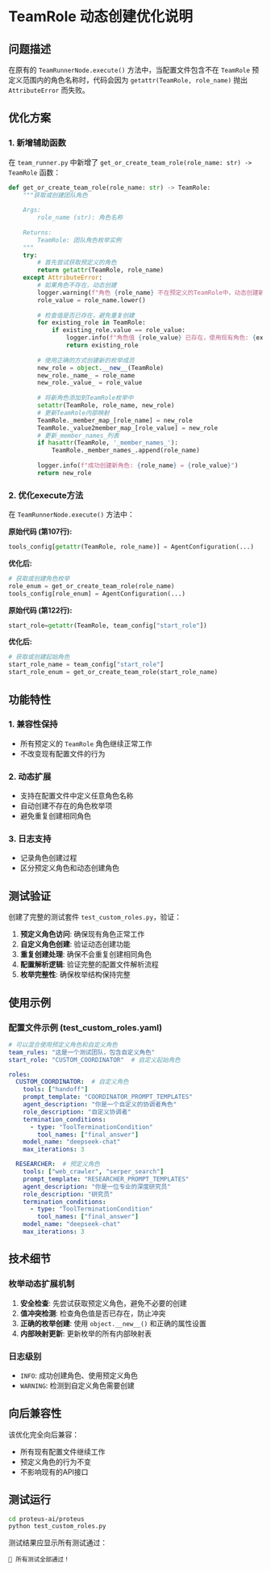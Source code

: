 # TeamRole 动态创建优化说明

## 问题描述

在原有的 `TeamRunnerNode.execute()` 方法中，当配置文件包含不在 `TeamRole` 预定义范围内的角色名称时，代码会因为 `getattr(TeamRole, role_name)` 抛出 `AttributeError` 而失败。

## 优化方案

### 1. 新增辅助函数

在 `team_runner.py` 中新增了 `get_or_create_team_role(role_name: str) -> TeamRole` 函数：

```python
def get_or_create_team_role(role_name: str) -> TeamRole:
    """获取或创建团队角色
    
    Args:
        role_name (str): 角色名称
        
    Returns:
        TeamRole: 团队角色枚举实例
    """
    try:
        # 首先尝试获取预定义的角色
        return getattr(TeamRole, role_name)
    except AttributeError:
        # 如果角色不存在，动态创建
        logger.warning(f"角色 {role_name} 不在预定义的TeamRole中，动态创建新角色")
        role_value = role_name.lower()
        
        # 检查值是否已存在，避免重复创建
        for existing_role in TeamRole:
            if existing_role.value == role_value:
                logger.info(f"角色值 {role_value} 已存在，使用现有角色: {existing_role.name}")
                return existing_role
        
        # 使用正确的方式创建新的枚举成员
        new_role = object.__new__(TeamRole)
        new_role._name_ = role_name
        new_role._value_ = role_value
        
        # 将新角色添加到TeamRole枚举中
        setattr(TeamRole, role_name, new_role)
        # 更新TeamRole内部映射
        TeamRole._member_map_[role_name] = new_role
        TeamRole._value2member_map_[role_value] = new_role
        # 更新_member_names_列表
        if hasattr(TeamRole, '_member_names_'):
            TeamRole._member_names_.append(role_name)
        
        logger.info(f"成功创建新角色: {role_name} = {role_value}")
        return new_role
```

### 2. 优化execute方法

在 `TeamRunnerNode.execute()` 方法中：

**原始代码 (第107行):**
```python
tools_config[getattr(TeamRole, role_name)] = AgentConfiguration(...)
```

**优化后:**
```python
# 获取或创建角色枚举
role_enum = get_or_create_team_role(role_name)
tools_config[role_enum] = AgentConfiguration(...)
```

**原始代码 (第122行):**
```python
start_role=getattr(TeamRole, team_config["start_role"])
```

**优化后:**
```python
# 获取或创建起始角色
start_role_name = team_config["start_role"]
start_role_enum = get_or_create_team_role(start_role_name)
```

## 功能特性

### 1. 兼容性保持
- 所有预定义的 `TeamRole` 角色继续正常工作
- 不改变现有配置文件的行为

### 2. 动态扩展
- 支持在配置文件中定义任意角色名称
- 自动创建不存在的角色枚举项
- 避免重复创建相同角色

### 3. 日志支持
- 记录角色创建过程
- 区分预定义角色和动态创建角色

## 测试验证

创建了完整的测试套件 `test_custom_roles.py`，验证：

1. **预定义角色访问**: 确保现有角色正常工作
2. **自定义角色创建**: 验证动态创建功能
3. **重复创建处理**: 确保不会重复创建相同角色
4. **配置解析逻辑**: 验证完整的配置文件解析流程
5. **枚举完整性**: 确保枚举结构保持完整

## 使用示例

### 配置文件示例 (test_custom_roles.yaml)

```yaml
# 可以混合使用预定义角色和自定义角色
team_rules: "这是一个测试团队，包含自定义角色"
start_role: "CUSTOM_COORDINATOR"  # 自定义起始角色

roles:
  CUSTOM_COORDINATOR:  # 自定义角色
    tools: ["handoff"]
    prompt_template: "COORDINATOR_PROMPT_TEMPLATES"
    agent_description: "你是一个自定义的协调者角色"
    role_description: "自定义协调者"
    termination_conditions:
      - type: "ToolTerminationCondition"
        tool_names: ["final_answer"]
    model_name: "deepseek-chat"
    max_iterations: 3

  RESEARCHER:  # 预定义角色
    tools: ["web_crawler", "serper_search"]
    prompt_template: "RESEARCHER_PROMPT_TEMPLATES"
    agent_description: "你是一位专业的深度研究员"
    role_description: "研究员"
    termination_conditions:
      - type: "ToolTerminationCondition"
        tool_names: ["final_answer"]
    model_name: "deepseek-chat"
    max_iterations: 3
```

## 技术细节

### 枚举动态扩展机制

1. **安全检查**: 先尝试获取预定义角色，避免不必要的创建
2. **值冲突检测**: 检查角色值是否已存在，防止冲突
3. **正确的枚举创建**: 使用 `object.__new__()` 和正确的属性设置
4. **内部映射更新**: 更新枚举的所有内部映射表

### 日志级别

- `INFO`: 成功创建角色、使用预定义角色
- `WARNING`: 检测到自定义角色需要创建

## 向后兼容性

该优化完全向后兼容：
- 所有现有配置文件继续工作
- 预定义角色的行为不变
- 不影响现有的API接口

## 测试运行

```bash
cd proteus-ai/proteus
python test_custom_roles.py
```

测试结果应显示所有测试通过：
```
🎊 所有测试全部通过！